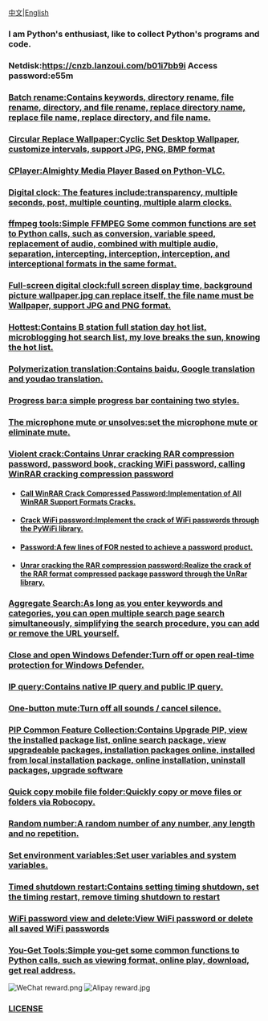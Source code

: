 [中文](https://gitee.com/cnzbpy/simplepy)|[English](https://github.com/cnzbpy/simplepy)

### I am Python's enthusiast, like to collect Python's programs and code. 

### Netdisk:https://cnzb.lanzoui.com/b01i7bb9i Access password:e55m

### [Batch rename:Contains keywords, directory rename, file rename, directory, and file rename, replace directory name, replace file name, replace directory, and file name.](https://github.com/cnzbpy/simplepy/tree/master/Batch%20rename)

### [Circular Replace Wallpaper:Cyclic Set Desktop Wallpaper, customize intervals, support JPG, PNG, BMP format](https://github.com/cnzbpy/simplepy/tree/master/Circular%20Replace%20Wallpaper)

### [CPlayer:Almighty Media Player Based on Python-VLC.](https://github.com/cnzbpy/simplepy/tree/master/CPlayer)

### [Digital clock: The features include:transparency, multiple seconds, post, multiple counting, multiple alarm clocks.](https://github.com/cnzbpy/simplepy/tree/master/Digital%20clock)

### [ffmpeg tools:Simple FFMPEG Some common functions are set to Python calls, such as conversion, variable speed, replacement of audio, combined with multiple audio, separation, intercepting, interception, interception, and interceptional formats in the same format.](https://github.com/cnzbpy/simplepy/tree/master/ffmpeg%20tools)

### [Full-screen digital clock:full screen display time, background picture wallpaper.jpg can replace itself, the file name must be Wallpaper, support JPG and PNG format.](https://github.com/cnzbpy/simplepy/tree/master/Full-screen%20digital%20clock)

### [Hottest:Contains B station full station day hot list, microblogging hot search list, my love breaks the sun, knowing the hot list.](https://github.com/cnzbpy/simplepy/tree/master/Hottest)

### [Polymerization translation:Contains baidu, Google translation and youdao translation.](https://github.com/cnzbpy/simplepy/tree/master/Polymerization%20translation)

### [Progress bar:a simple progress bar containing two styles.](https://github.com/cnzbpy/simplepy/tree/master/Progress%20bar)

### [The microphone mute or unsolves:set the microphone mute or eliminate mute.](https://github.com/cnzbpy/simplepy/tree/master/The%20microphone%20mute%20or%20unsolves)

### [Violent crack:Contains Unrar cracking RAR compression password, password book, cracking WiFi password, calling WinRAR cracking compression password](https://github.com/cnzbpy/simplepy/tree/master/Violent%20crack)

* #### [Call WinRAR Crack Compressed Password:Implementation of All WinRAR Support Formats Cracks.](https://github.com/cnzbpy/simplepy/tree/master/Violent%20crack/Call%20WinRAR%20Crack%20Compressed%20Password)

* #### [Crack WiFi password:Implement the crack of WiFi passwords through the PyWiFi library.](https://github.com/cnzbpy/simplepy/tree/master/Violent%20crack/Crack%20WiFi%20password)

* #### [Password:A few lines of FOR nested to achieve a password product.](https://github.com/cnzbpy/simplepy/tree/master/Violent%20crack/Password)

* #### [Unrar cracking the RAR compression password:Realize the crack of the RAR format compressed package password through the UnRar library.](https://github.com/cnzbpy/simplepy/tree/master/Violent%20crack/Unrar%20cracking%20the%20RAR%20compression%20password)

### [Aggregate Search:As long as you enter keywords and categories, you can open multiple search page search simultaneously, simplifying the search procedure, you can add or remove the URL yourself.](https://github.com/cnzbpy/simplepy/blob/master/Aggregate%20Search.py)

### [Close and open Windows Defender:Turn off or open real-time protection for Windows Defender.](https://github.com/cnzbpy/simplepy/blob/master/Close%20and%20open%20Windows%20Defender.bat)

### [IP query:Contains native IP query and public IP query.](https://github.com/cnzbpy/simplepy/blob/master/IP%20query.py)

### [One-button mute:Turn off all sounds / cancel silence.](https://github.com/cnzbpy/simplepy/blob/master/One-button%20mute.vbs)

### [PIP Common Feature Collection:Contains Upgrade PIP, view the installed package list, online search package, view upgradeable packages, installation packages online, installed from local installation package, online installation, uninstall packages, upgrade software ](https://github.com/cnzbpy/simplepy/blob/master/PIP%20Common%20Feature%20Collection.bat)

### [Quick copy mobile file folder:Quickly copy or move files or folders via Robocopy.](https://github.com/cnzbpy/simplepy/tree/master/Quick%20copy%20mobile%20file%20folder.bat)

### [Random number:A random number of any number, any length and no repetition.](https://github.com/cnzbpy/simplepy/blob/master/Random%20number.py)

### [Set environment variables:Set user variables and system variables.](https://github.com/cnzbpy/simplepy/blob/master/Set%20environment%20variables.bat)

### [Timed shutdown restart:Contains setting timing shutdown, set the timing restart, remove timing shutdown to restart](https://github.com/cnzbpy/simplepy/tree/master/Timed%20shutdown%20restart.bat)

### [WiFi password view and delete:View WiFi password or delete all saved WiFi passwords](https://github.com/cnzbpy/simplepy/blob/master/WiFi%20password%20view%20and%20delete.bat)

### [You-Get Tools:Simple you-get some common functions to Python calls, such as viewing format, online play, download, get real address.](https://github.com/cnzbpy/simplepy/blob/master/You-Get%20Tools)

![WeChat reward.png](https://github.com/cnzbpy/simplepy/blob/master/WeChat%20reward.png)	![Alipay reward.jpg](https://github.com/cnzbpy/simplepy/blob/master/Alipay%20reward.jpg)

### [LICENSE](https://github.com/cnzbpy/simplepy/blob/master/LICENSE)